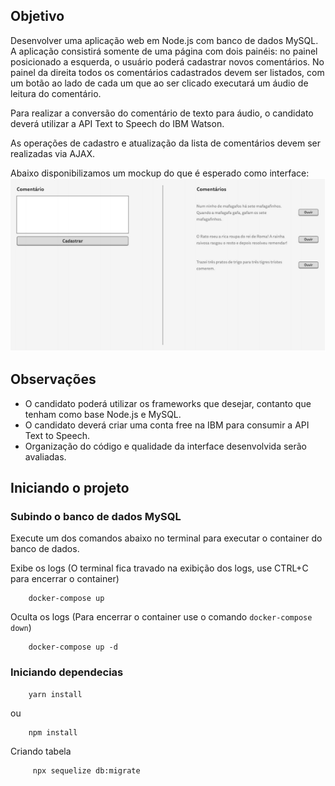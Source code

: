 ## Objetivo

Desenvolver uma aplicação web em Node.js com banco de dados MySQL. A aplicação consistirá somente de uma página com dois painéis: no painel posicionado a esquerda, o usuário poderá cadastrar novos comentários. No painel da direita todos os comentários cadastrados devem ser listados, com um botão ao lado de cada um que ao ser clicado executará um áudio de leitura do comentário.

Para realizar a conversão do comentário de texto para áudio, o candidato deverá utilizar a API Text to Speech do IBM Watson.

As operações de cadastro e atualização da lista de comentários devem ser realizadas via AJAX.

Abaixo disponibilizamos um mockup do que é esperado como interface:
![](images/mockup.png)

## Observações
- O candidato poderá utilizar os frameworks que desejar, contanto que tenham como base Node.js e MySQL.
- O candidato deverá criar uma conta free na IBM para consumir a API Text to Speech.
- Organização do código e qualidade da interface desenvolvida serão avaliadas.


## Iniciando o projeto

### Subindo o banco de dados MySQL
Execute um dos comandos abaixo no terminal para executar o container do banco de dados.

Exibe os logs (O terminal fica travado na exibição dos logs, use CTRL+C para encerrar o container)
```
    docker-compose up
```
Oculta os logs (Para encerrar o container use o comando `docker-compose down`)
```
    docker-compose up -d
```

### Iniciando dependecias
```
    yarn install
```
ou
```
    npm install
```

Criando tabela
```
     npx sequelize db:migrate
```
